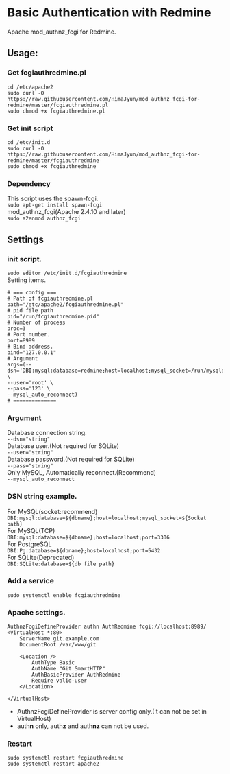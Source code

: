 # Basic Authentication with Redmine
Apache mod_authnz_fcgi for Redmine.

## Usage:
### Get fcgiauthredmine.pl
```
cd /etc/apache2
sudo curl -O https://raw.githubusercontent.com/HimaJyun/mod_authnz_fcgi-for-redmine/master/fcgiauthredmine.pl
sudo chmod +x fcgiauthredmine.pl
```

### Get init script
```
cd /etc/init.d
sudo curl -O https://raw.githubusercontent.com/HimaJyun/mod_authnz_fcgi-for-redmine/master/fcgiauthredmine
sudo chmod +x fcgiauthredmine
```

### Dependency
This script uses the spawn-fcgi.  
`sudo apt-get install spawn-fcgi`  
mod_authnz_fcgi(Apache 2.4.10 and later)  
`sudo a2enmod authnz_fcgi`  

## Settings
### init script.
`sudo editor /etc/init.d/fcgiauthredmine`  
Setting items.  
```
# === config ===
# Path of fcgiauthredmine.pl
path="/etc/apache2/fcgiauthredmine.pl"
# pid file path
pid="/run/fcgiauthredmine.pid"
# Number of process
proc=3
# Port number.
port=8989
# Bind address.
bind="127.0.0.1"
# Argument
args=(--dsn='DBI:mysql:database=redmine;host=localhost;mysql_socket=/run/mysqld/mysqld.sock' \
--user='root' \
--pass='123' \
--mysql_auto_reconnect)
# ==============
```

### Argument
Database connection string.  
`--dsn="string"`  
Database user.(Not required for SQLite)  
`--user="string"`  
Database password.(Not required for SQLite)  
`--pass="string"`  
Only MySQL, Automatically reconnect.(Recommend)  
`--mysql_auto_reconnect`  

### DSN string example.
For MySQL(socket:recommend)  
`DBI:mysql:database=${dbname};host=localhost;mysql_socket=${Socket path}`  
For MySQL(TCP)  
`DBI:mysql:database=${dbname};host=localhost;port=3306`  
For PostgreSQL  
`DBI:Pg:database=${dbname};host=localhost;port=5432`  
For SQLite(Deprecated)  
`DBI:SQLite:database=${db file path}`  

### Add a service
```sudo systemctl enable fcgiauthredmine```  

### Apache settings.
```
AuthnzFcgiDefineProvider authn AuthRedmine fcgi://localhost:8989/
<VirtualHost *:80>
    ServerName git.example.com
    DocumentRoot /var/www/git

    <Location />
        AuthType Basic
        AuthName "Git SmartHTTP"
        AuthBasicProvider AuthRedmine
        Require valid-user
    </Location>

</VirtualHost>
```
- AuthnzFcgiDefineProvider is server config only.(It can not be set in VirtualHost)  
- auth**n** only, auth**z** and auth**nz** can not be used.

### Restart
```
sudo systemctl restart fcgiauthredmine
sudo systemctl restart apache2
```
